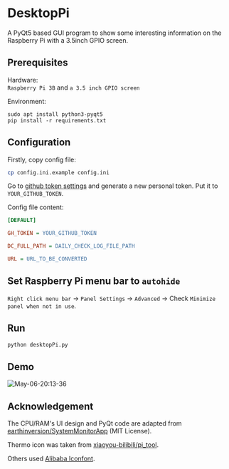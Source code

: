 DesktopPi
========
A PyQt5 based GUI program to show some interesting information on the Raspberry Pi with a 3.5inch GPIO screen.

## Prerequisites
Hardware:  
`Raspberry Pi 3B` and `a 3.5 inch GPIO screen`

Environment:
```
sudo apt install python3-pyqt5
pip install -r requirements.txt
```

## Configuration
Firstly, copy config file:
```sh
cp config.ini.example config.ini
```

Go to [github token settings](https://github.com/settings/tokens) and generate a new personal token. Put it to  `YOUR_GITHUB_TOKEN`.

Config file content:
```ini
[DEFAULT]

GH_TOKEN = YOUR_GITHUB_TOKEN

DC_FULL_PATH = DAILY_CHECK_LOG_FILE_PATH

URL = URL_TO_BE_CONVERTED
```

## Set Raspberry Pi menu bar to `autohide`
`Right click menu bar` -> `Panel Settings` -> `Advanced` -> Check `Minimize panel when not in use`.

## Run
```sh
python desktopPi.py
```

## Demo
![May-06-20:13-36](https://user-images.githubusercontent.com/7792396/236623411-91aac2ff-78cb-44dd-8530-1f960a6cef1e.png)

## Acknowledgement
The CPU/RAM's UI design and PyQt code are adapted from [earthinversion/SystemMonitorApp](https://github.com/earthinversion/SystemMonitorApp.git) (MIT License).  

Thermo icon was taken from [xiaoyou-bilibili/pi_tool](https://github.com/xiaoyou-bilibili/pi_tool.git).  

Others used [Alibaba Iconfont](https://www.iconfont.cn/).

